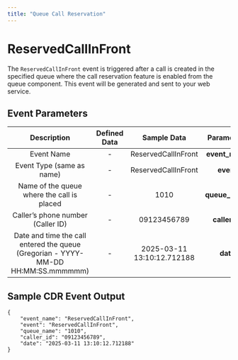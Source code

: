 ```yaml
---
title: "Queue Call Reservation"
---
```


# ReservedCallInFront

The `ReservedCallInFront` event is triggered after a call is created in the specified queue where the call reservation feature is enabled from the queue component. This event will be generated and sent to your web service.

## Event Parameters
<div class="custom-table">

|                         Description                         | Defined Data |          Sample Data           |     Parameters     |
|:-----------------------------------------------------------:|:------------:|:------------------------------:|:-----------------:|
|                       Event Name                            |      -       |       ReservedCallInFront      |   **event_name**  |
|                  Event Type (same as name)                  |      -       |       ReservedCallInFront      |      **event**    |
|            Name of the queue where the call is placed        |      -       |              1010              |   **queue_name**  |
|                  Caller’s phone number (Caller ID)          |      -       |          09123456789           |   **caller_id**   |
| Date and time the call entered the queue (Gregorian - YYYY-MM-DD HH:MM:SS.mmmmmm) |      -       | 2025-03-11 13:10:12.712188    |      **date**     |
</div>


## Sample CDR Event Output

```shell
{
    "event_name": "ReservedCallInFront",
    "event": "ReservedCallInFront",
    "queue_name": "1010",
    "caller_id": "09123456789",
    "date": "2025-03-11 13:10:12.712188"
}
